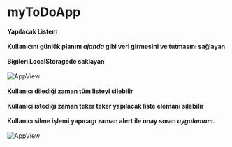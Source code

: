 # myToDoApp
**Yapılacak Listem**<br/><br/>
**Kullanıcını günlük planını *ajanda* gibi veri girmesini ve tutmasını sağlayan**<br/><br/>
**Bigileri LocalStoragede saklayan**<br/><br/>
![AppView](https://github.com/mmyildirim/myToDoApp/blob/main/myToDo-view.png)<br/><br/>
**Kullanıcı dilediği zaman tüm listeyi silebilir**<br/><br/>
**Kullanıcı istediği zaman teker teker yapılacak liste elemanı silebilir**<br/><br/>
**Kullanıcı silme işlemi yapıcagı zaman alert ile onay soran *uygulamam*.**<br/><br/>
![AppView](https://github.com/mmyildirim/myToDoApp/blob/main/myDotoView.png)
